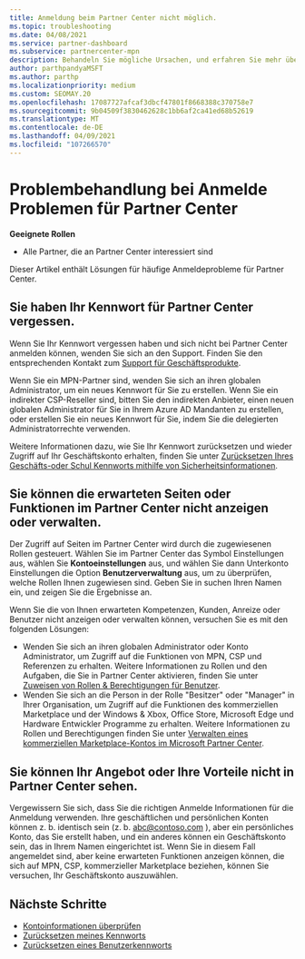 ```yaml
---
title: Anmeldung beim Partner Center nicht möglich.
ms.topic: troubleshooting
ms.date: 04/08/2021
ms.service: partner-dashboard
ms.subservice: partnercenter-mpn
description: Behandeln Sie mögliche Ursachen, und erfahren Sie mehr über Lösungen, wenn Sie sich nicht bei Partner Center anmelden können. Weitere Informationen zum Zurücksetzen von Kenn Wörtern, überprüfen von Rollen und Überprüfen von Anmelde Informationen.
author: parthpandyaMSFT
ms.author: parthp
ms.localizationpriority: medium
ms.custom: SEOMAY.20
ms.openlocfilehash: 17087727afcaf3dbcf47801f8668388c370758e7
ms.sourcegitcommit: 9b04509f3830462628c1bb6af2ca41ed68b52619
ms.translationtype: MT
ms.contentlocale: de-DE
ms.lasthandoff: 04/09/2021
ms.locfileid: "107266570"
---
```

# <a name="troubleshoot-sign-in-issues-for-partner-center"></a>Problembehandlung bei Anmelde Problemen für Partner Center

**Geeignete Rollen**

- Alle Partner, die an Partner Center interessiert sind

Dieser Artikel enthält Lösungen für häufige Anmeldeprobleme für Partner Center.

## <a name="youve-forgotten-your-password-for-partner-center"></a>Sie haben Ihr Kennwort für Partner Center vergessen.

Wenn Sie Ihr Kennwort vergessen haben und sich nicht bei Partner Center anmelden können, wenden Sie sich an den Support. Finden Sie den entsprechenden Kontakt zum [Support für Geschäftsprodukte](/microsoft-365/admin/contact-support-for-business-products).

Wenn Sie ein MPN-Partner sind, wenden Sie sich an ihren globalen Administrator, um ein neues Kennwort für Sie zu erstellen. Wenn Sie ein indirekter CSP-Reseller sind, bitten Sie den indirekten Anbieter, einen neuen globalen Administrator für Sie in Ihrem Azure AD Mandanten zu erstellen, oder erstellen Sie ein neues Kennwort für Sie, indem Sie die delegierten Administratorrechte verwenden.

Weitere Informationen dazu, wie Sie Ihr Kennwort zurücksetzen und wieder Zugriff auf Ihr Geschäftskonto erhalten, finden Sie unter [Zurücksetzen Ihres Geschäfts-oder Schul Kennworts mithilfe von Sicherheitsinformationen](/azure/active-directory/user-help/active-directory-passwords-update-your-own-password#how-to-change-your-password).

## <a name="you-cant-view-or-manage-the-expected-pages-or-capabilities-in-partner-center"></a>Sie können die erwarteten Seiten oder Funktionen im Partner Center nicht anzeigen oder verwalten.

Der Zugriff auf Seiten im Partner Center wird durch die zugewiesenen Rollen gesteuert. Wählen Sie im Partner Center das Symbol Einstellungen aus, wählen Sie **Kontoeinstellungen** aus, und wählen Sie dann Unterkonto Einstellungen die Option **Benutzerverwaltung** aus, um zu überprüfen, welche Rollen Ihnen zugewiesen sind. Geben Sie in suchen Ihren Namen ein, und zeigen Sie die Ergebnisse an.

Wenn Sie die von Ihnen erwarteten Kompetenzen, Kunden, Anreize oder Benutzer nicht anzeigen oder verwalten können, versuchen Sie es mit den folgenden Lösungen:

- Wenden Sie sich an ihren globalen Administrator oder Konto Administrator, um Zugriff auf die Funktionen von MPN, CSP und Referenzen zu erhalten. Weitere Informationen zu Rollen und den Aufgaben, die Sie in Partner Center aktivieren, finden Sie unter [Zuweisen von Rollen & Berechtigungen für Benutzer](permissions-overview.md).
- Wenden Sie sich an die Person in der Rolle "Besitzer" oder "Manager" in Ihrer Organisation, um Zugriff auf die Funktionen des kommerziellen Marketplace und der Windows & Xbox, Office Store, Microsoft Edge und Hardware Entwickler Programme zu erhalten. Weitere Informationen zu Rollen und Berechtigungen finden Sie unter [Verwalten eines kommerziellen Marketplace-Kontos im Microsoft Partner Center](/azure/marketplace/partner-center-portal/manage-account#define-user-roles-and-permissions).

## <a name="you-cant-see-your-offer-or-benefits-in-partner-center"></a>Sie können Ihr Angebot oder Ihre Vorteile nicht in Partner Center sehen.

Vergewissern Sie sich, dass Sie die richtigen Anmelde Informationen für die Anmeldung verwenden. Ihre geschäftlichen und persönlichen Konten können z. b. identisch sein (z. b. abc@contoso.com ), aber ein persönliches Konto, das Sie erstellt haben, und ein anderes können ein Geschäftskonto sein, das in Ihrem Namen eingerichtet ist. Wenn Sie in diesem Fall angemeldet sind, aber keine erwarteten Funktionen anzeigen können, die sich auf MPN, CSP, kommerzieller Marketplace beziehen, können Sie versuchen, Ihr Geschäftskonto auszuwählen.

## <a name="next-steps"></a>Nächste Schritte

- [Kontoinformationen überprüfen](verification-responses.md)
- [Zurücksetzen meines Kennworts](reset-my-pasword.md)
- [Zurücksetzen eines Benutzerkennworts](reset-a-user-password.md)